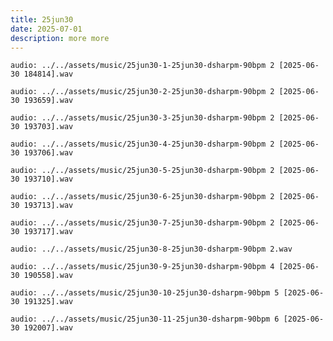 ```yaml
---
title: 25jun30
date: 2025-07-01
description: more more
---
```


`audio: ../../assets/music/25jun30-1-25jun30-dsharpm-90bpm 2 [2025-06-30 184814].wav`

`audio: ../../assets/music/25jun30-2-25jun30-dsharpm-90bpm 2 [2025-06-30 193659].wav`

`audio: ../../assets/music/25jun30-3-25jun30-dsharpm-90bpm 2 [2025-06-30 193703].wav`

`audio: ../../assets/music/25jun30-4-25jun30-dsharpm-90bpm 2 [2025-06-30 193706].wav`

`audio: ../../assets/music/25jun30-5-25jun30-dsharpm-90bpm 2 [2025-06-30 193710].wav`

`audio: ../../assets/music/25jun30-6-25jun30-dsharpm-90bpm 2 [2025-06-30 193713].wav`

`audio: ../../assets/music/25jun30-7-25jun30-dsharpm-90bpm 2 [2025-06-30 193717].wav`

`audio: ../../assets/music/25jun30-8-25jun30-dsharpm-90bpm 2.wav`

`audio: ../../assets/music/25jun30-9-25jun30-dsharpm-90bpm 4 [2025-06-30 190558].wav`

`audio: ../../assets/music/25jun30-10-25jun30-dsharpm-90bpm 5 [2025-06-30 191325].wav`

`audio: ../../assets/music/25jun30-11-25jun30-dsharpm-90bpm 6 [2025-06-30 192007].wav`